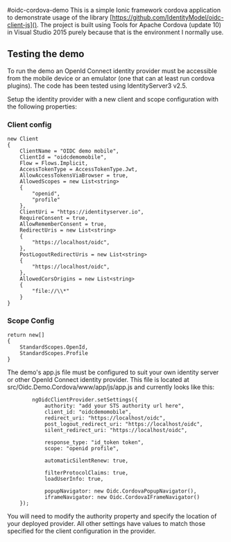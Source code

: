 #oidc-cordova-demo
This is a simple Ionic framework cordova application to demonstrate usage of the library [https://github.com/IdentityModel/oidc-client-js]().  The project is built using Tools for Apache Cordova (update 10) in Visual Studio 2015 purely because that is the environment I normally use.

## Testing the demo
To run the demo an OpenId Connect identity provider must be accessible from the mobile device or an emulator (one that can at least run cordova plugins).  The code has been tested using IdentityServer3 v2.5.

Setup the identity provider with a new client and scope configuration with the following properties:
### Client config
````
new Client
{
    ClientName = "OIDC demo mobile",
    ClientId = "oidcdemomobile",
    Flow = Flows.Implicit,
    AccessTokenType = AccessTokenType.Jwt,
    AllowAccessTokensViaBrowser = true,
    AllowedScopes = new List<string>
    {
        "openid",
        "profile"
    },
    ClientUri = "https://identityserver.io",
    RequireConsent = true,
    AllowRememberConsent = true,
    RedirectUris = new List<string>
    {
        "https://localhost/oidc",
    },
    PostLogoutRedirectUris = new List<string>
    {
        "https://localhost/oidc",
    },
    AllowedCorsOrigins = new List<string>
    {
        "file://\\*"
    }
}  
````
### Scope Config
````
return new[]
{
    StandardScopes.OpenId,
    StandardScopes.Profile
}
````
The demo's app.js file must be configured to suit your own identity server or other OpenId Connect identity provider.  This file is located at src/Oidc.Demo.Cordova/www/app/js/app.js and currently looks like this:
````
        ngOidcClientProvider.setSettings({
            authority: "add your STS authority url here",
            client_id: "oidcdemomobile",
            redirect_uri: "https://localhost/oidc",
            post_logout_redirect_uri: "https://localhost/oidc",
            silent_redirect_uri: "https://localhost/oidc",

            response_type: "id_token token",
            scope: "openid profile",

            automaticSilentRenew: true,

            filterProtocolClaims: true,
            loadUserInfo: true,

            popupNavigator: new Oidc.CordovaPopupNavigator(),
            iframeNavigator: new Oidc.CordovaIFrameNavigator()
    });
````
You will need to modify the authority property and specify the location of your deployed provider.  All other settings have values to match those specified for the client configuration in the provider.